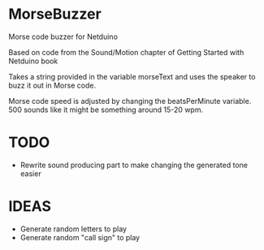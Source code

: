 ﻿MorseBuzzer
============

Morse code buzzer for Netduino

Based on code from the Sound/Motion chapter of Getting Started with Netduino book

Takes a string provided in the variable morseText and uses the speaker to buzz it out in Morse code.

Morse code speed is adjusted by changing the beatsPerMinute variable. 500 sounds like it might be something around 15-20 wpm.

TODO
====
* Rewrite sound producing part to make changing the generated tone easier

IDEAS
=====
* Generate random letters to play
* Generate random "call sign" to play
